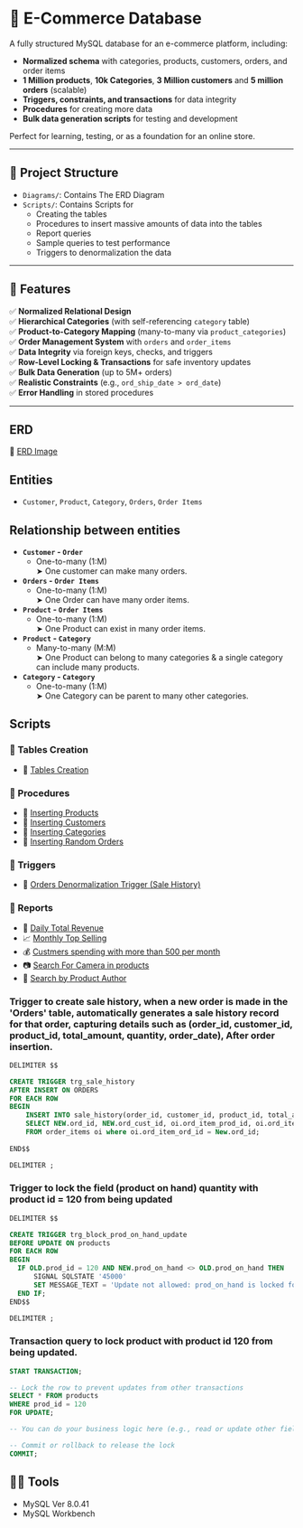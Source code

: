 # 🛒 E-Commerce Database

A fully structured MySQL database for an e-commerce platform, including:
- **Normalized schema** with categories, products, customers, orders, and order items
- **1 Million products**, **10k Categories**, **3 Million customers** and **5 million orders** (scalable)
- **Triggers, constraints, and transactions** for data integrity
- **Procedures** for creating more data
- **Bulk data generation scripts** for testing and development

Perfect for learning, testing, or as a foundation for an online store.

---
## 📌 Project Structure
- `Diagrams/`: Contains The ERD Diagram
- `Scripts/`: Contains Scripts for 
	- Creating the tables
	- Procedures to insert massive amounts of data into the tables
 	- Report queries
  	- Sample queries to test performance
  	- Triggers to denormalization the data

---
## 🔧 Features

✅ **Normalized Relational Design**  
✅ **Hierarchical Categories** (with self-referencing `category` table)  
✅ **Product-to-Category Mapping** (many-to-many via `product_categories`)  
✅ **Order Management System** with `orders` and `order_items`  
✅ **Data Integrity** via foreign keys, checks, and triggers  
✅ **Row-Level Locking & Transactions** for safe inventory updates  
✅ **Bulk Data Generation** (up to 5M+ orders)  
✅ **Realistic Constraints** (e.g., `ord_ship_date > ord_date`)  
✅ **Error Handling** in stored procedures  

---
## ERD
🔗 [ERD Image](Diagrams/Web%20Store%20ERD.png)

## Entities
-  `Customer`, `Product`, `Category`, `Orders`, `Order Items`
  
## Relationship between entities 
- **`Customer` - `Order`**
  - One-to-many (1:M)  
  ➤ One customer can make many orders.
- **`Orders` - `Order Items`**
  - One-to-many (1:M)  
  ➤ One Order can have many order items.
- **`Product` - `Order Items`**
  - One-to-many (1:M)  
  ➤ One Product can exist in many order items.
- **`Product` - `Category`**
  - Many-to-many (M:M)  
  ➤ One Product can belong to many categories & a single category can include many products.
- **`Category` - `Category`**
  - One-to-many (1:M)  
  ➤ One Category can be parent to many other categories.

## Scripts
### 🧱 Tables Creation
- 🔗 [Tables Creation](Scripts/Tables/create_tables.sql)

### 🧱 Procedures
- 🔗 [Inserting Products](Scripts/Procedures/insert_dummy_products.sql)
- 🔗 [Inserting Customers](Scripts/Procedures/insert_dummy_customers.sql)
- 🔗 [Inserting Categories](Scripts/Procedures/insert_dummy_categories.sql)
- 🔗 [Inserting Random Orders](Scripts/Procedures/insert_random_dummy_orders.sql)

### 🧱 Triggers
- 🔗 [Orders Denormalization Trigger (Sale History)](Scripts/Triggers/orders_denormalization.sql)

### 📄 Reports
- 📅 [Daily Total Revenue](Scripts/Reports/daily_total_revenue.sql)
- 📈 [Monthly Top Selling](Scripts/Reports/monthly_top_selling.sql)
- 💰 [Custmers spending with more than 500 per month](Scripts/Reports/customers_monthly_spending_with_more_than_500.sql)
- 📷 [Search For Camera in products](Scripts/Reports/search_for_camera_in_products.sql)
- 👷 [Search by Product Author](Scripts/Reports/search_by_product_author.sql)


### Trigger to create sale history, when a new order is made in the 'Orders' table, automatically generates a sale history record for that order, capturing details such as (order_id, customer_id, product_id, total_amount, quantity, order_date), After order insertion.
``` sql
DELIMITER $$

CREATE TRIGGER trg_sale_history
AFTER INSERT ON ORDERS
FOR EACH ROW 
BEGIN 
	INSERT INTO sale_history(order_id, customer_id, product_id, total_amount, quantity, order_date)
    SELECT NEW.ord_id, NEW.ord_cust_id, oi.ord_item_prod_id, oi.ord_item_qty*oi.ord_item_price, oi.ord_item_qty, NEW.ord_date
    FROM order_items oi where oi.ord_item_ord_id = New.ord_id;
    
END$$

DELIMITER ;
```

### Trigger to lock the field (product on hand) quantity with product id = 120 from being updated
``` sql
DELIMITER $$

CREATE TRIGGER trg_block_prod_on_hand_update
BEFORE UPDATE ON products
FOR EACH ROW
BEGIN
  IF OLD.prod_id = 120 AND NEW.prod_on_hand <> OLD.prod_on_hand THEN
	  SIGNAL SQLSTATE '45000'
	  SET MESSAGE_TEXT = 'Update not allowed: prod_on_hand is locked for product ID 120';
  END IF;
END$$

DELIMITER ;
```

### Transaction query to lock product with product id 120 from being updated.
``` sql
START TRANSACTION;

-- Lock the row to prevent updates from other transactions
SELECT * FROM products
WHERE prod_id = 120
FOR UPDATE;

-- You can do your business logic here (e.g., read or update other fields)

-- Commit or rollback to release the lock
COMMIT;
```

## 🔧🔨 Tools
- MySQL  Ver 8.0.41
- MySQL Workbench 
